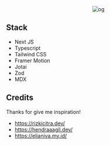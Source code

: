 <div align="center">
  <img src="https://og-image.vercel.app/**Haikel's%20%20Website**%20.png?theme=dark&md=1&fontSize=100px&images=https%3A%2F%2Fassets.vercel.com%2Fimage%2Fupload%2Ffront%2Fassets%2Fdesign%2Fnextjs-white-logo.svg&images=https%3A%2F%2Fcdn.jsdelivr.net%2Fgh%2Fremojansen%2Flogo.ts%40master%2Fts.svg" alt="og" />
</div>

## Stack

- Next JS
- Typescript
- Tailwind CSS
- Framer Motion
- Jotai
- Zod
- MDX

## Credits

Thanks for give me inspiration!

- https://rizkicitra.dev/
- https://hendraaagil.dev/
- https://elianiva.my.id/
